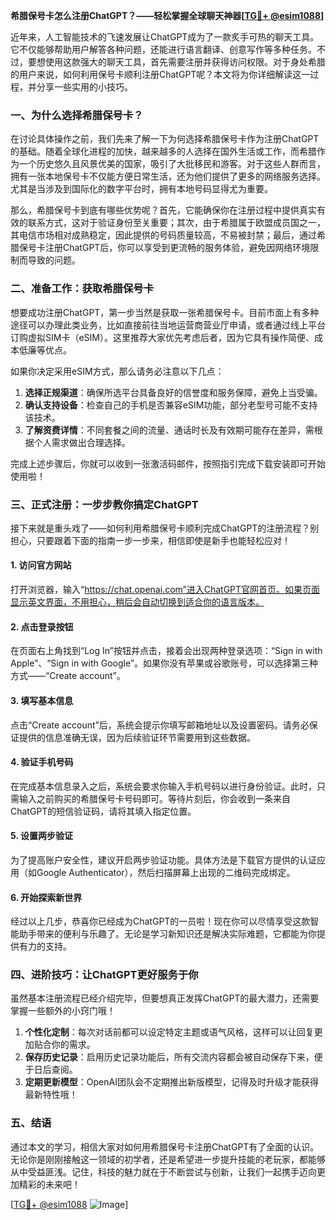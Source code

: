 **希腊保号卡怎么注册ChatGPT？——轻松掌握全球聊天神器[[TG💪+ @esim1088](https://t.me/s/esim1088)]**

近年来，人工智能技术的飞速发展让ChatGPT成为了一款炙手可热的聊天工具。它不仅能够帮助用户解答各种问题，还能进行语言翻译、创意写作等多种任务。不过，要想使用这款强大的聊天工具，首先需要注册并获得访问权限。对于身处希腊的用户来说，如何利用保号卡顺利注册ChatGPT呢？本文将为你详细解读这一过程，并分享一些实用的小技巧。

### 一、为什么选择希腊保号卡？

在讨论具体操作之前，我们先来了解一下为何选择希腊保号卡作为注册ChatGPT的基础。随着全球化进程的加快，越来越多的人选择在国外生活或工作，而希腊作为一个历史悠久且风景优美的国家，吸引了大批移民和游客。对于这些人群而言，拥有一张本地保号卡不仅能方便日常生活，还为他们提供了更多的网络服务选择。尤其是当涉及到国际化的数字平台时，拥有本地号码显得尤为重要。

那么，希腊保号卡到底有哪些优势呢？首先，它能确保你在注册过程中提供真实有效的联系方式，这对于验证身份至关重要；其次，由于希腊属于欧盟成员国之一，其电信市场相对成熟稳定，因此提供的号码质量较高，不易被封禁；最后，通过希腊保号卡注册ChatGPT后，你可以享受到更流畅的服务体验，避免因网络环境限制而导致的问题。

### 二、准备工作：获取希腊保号卡

想要成功注册ChatGPT，第一步当然是获取一张希腊保号卡。目前市面上有多种途径可以办理此类业务，比如直接前往当地运营商营业厅申请，或者通过线上平台订购虚拟SIM卡（eSIM）。这里推荐大家优先考虑后者，因为它具有操作简便、成本低廉等优点。

如果你决定采用eSIM方式，那么请务必注意以下几点：

1. **选择正规渠道**：确保所选平台具备良好的信誉度和服务保障，避免上当受骗。
2. **确认支持设备**：检查自己的手机是否兼容eSIM功能，部分老型号可能不支持该技术。
3. **了解资费详情**：不同套餐之间的流量、通话时长及有效期可能存在差异，需根据个人需求做出合理选择。

完成上述步骤后，你就可以收到一张激活码邮件，按照指引完成下载安装即可开始使用啦！

### 三、正式注册：一步步教你搞定ChatGPT

接下来就是重头戏了——如何利用希腊保号卡顺利完成ChatGPT的注册流程？别担心，只要跟着下面的指南一步一步来，相信即使是新手也能轻松应对！

#### 1. 访问官方网站
打开浏览器，输入“https://chat.openai.com”进入ChatGPT官网首页。如果页面显示英文界面，不用担心，稍后会自动切换到适合你的语言版本。

#### 2. 点击登录按钮
在页面右上角找到“Log In”按钮并点击，接着会出现两种登录选项：“Sign in with Apple”、“Sign in with Google”。如果你没有苹果或谷歌账号，可以选择第三种方式——“Create account”。

#### 3. 填写基本信息
点击“Create account”后，系统会提示你填写邮箱地址以及设置密码。请务必保证提供的信息准确无误，因为后续验证环节需要用到这些数据。

#### 4. 验证手机号码
在完成基本信息录入之后，系统会要求你输入手机号码以进行身份验证。此时，只需输入之前购买的希腊保号卡号码即可。等待片刻后，你会收到一条来自ChatGPT的短信验证码，请将其填入指定位置。

#### 5. 设置两步验证
为了提高账户安全性，建议开启两步验证功能。具体方法是下载官方提供的认证应用（如Google Authenticator），然后扫描屏幕上出现的二维码完成绑定。

#### 6. 开始探索新世界
经过以上几步，恭喜你已经成为ChatGPT的一员啦！现在你可以尽情享受这款智能助手带来的便利与乐趣了。无论是学习新知识还是解决实际难题，它都能为你提供有力的支持。

### 四、进阶技巧：让ChatGPT更好服务于你

虽然基本注册流程已经介绍完毕，但要想真正发挥ChatGPT的最大潜力，还需要掌握一些额外的小窍门哦！

1. **个性化定制**：每次对话前都可以设定特定主题或语气风格，这样可以让回复更加贴合你的需求。
2. **保存历史记录**：启用历史记录功能后，所有交流内容都会被自动保存下来，便于日后查阅。
3. **定期更新模型**：OpenAI团队会不定期推出新版模型，记得及时升级才能获得最新特性哦！

### 五、结语

通过本文的学习，相信大家对如何用希腊保号卡注册ChatGPT有了全面的认识。无论你是刚刚接触这一领域的初学者，还是希望进一步提升技能的老玩家，都能够从中受益匪浅。记住，科技的魅力就在于不断尝试与创新，让我们一起携手迈向更加精彩的未来吧！

[[TG💪+ @esim1088](https://t.me/s/esim1088) ![Image](https://i.postimg.cc/4NQfJmqS/Snipaste-2025-05-13-00-14-12.png)]